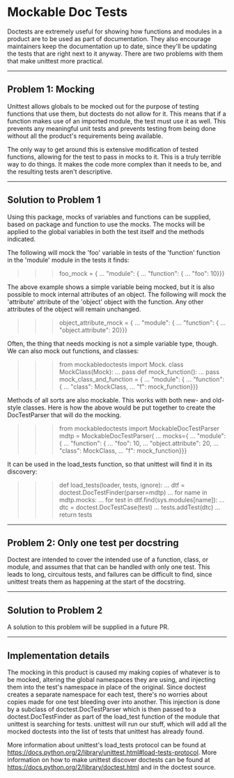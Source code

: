 Mockable Doc Tests
==================
Doctests are extremely useful for showing how functions and modules in a
product are to be used as part of documentation.  They also encourage
maintainers keep the documentation up to date, since they'll be updating
the tests that are right next to it anyway.  There are two problems with
them that make unittest more practical.

------------------
Problem 1: Mocking
------------------
Unittest allows globals to be mocked out for the purpose of testing
functions that use them, but doctests do not allow for it.  This means
that if a function makes use of an imported module, the test must use it
as well.  This prevents any meaningful unit tests and prevents testing
from being done without all the product's requirements being available.

The only way to get around this is extensive modification of tested
functions, allowing for the test to pass in mocks to it.  This is a
truly terrible way to do things.  It makes the code more complex than it
needs to be, and the resulting tests aren't descriptive.

---------------------
Solution to Problem 1
---------------------
Using this package, mocks of variables and functions can be supplied,
based on package and function to use the mocks.  The mocks will be
applied to the global variables in both the test itself and the methods
indicated.

The following will mock the 'foo' variable in tests of the 'function'
function in the 'module' module in the tests it finds:
>>> foo_mock = {
...   "module": {
...     "function": {
...       "foo": 10}}}

The above example shows a simple variable being mocked, but it is also
possible to mock internal attributes of an object.  The following will
mock the 'attribute' attribute of the 'object' object with the function.
Any other attributes of the object will remain unchanged.
>>> object_attribute_mock = {
...   "module": {
...     "function": {
...       "object.attribute": 20}}}

Often, the thing that needs mocking is not a simple variable type,
though.  We can also mock out functions, and classes:
>>> from mockabledoctests import Mock.
>>> class MockClass(Mock):
...   pass
>>> def mock_function():
...   pass
>>> mock_class_and_function = {
...   "module": {
...     "function": {
...       "class": MockClass,
...       "f": mock_function}}}

Methods of all sorts are also mockable.  This works with both new- and
old-style classes.  Here is how the above would be put together to
create the DocTestParser that will do the mocking.
>>> from mockabledoctests import MockableDocTestParser
>>> mdtp = MockableDocTestParser(
...   mocks={
...     "module": {
...       "function": {
...         "foo": 10,
...         "object.attribute": 20,
...         "class": MockClass,
...         "f": mock_function}}}

It can be used in the load_tests function, so that unittest will find it
in its discovery:
>>> def load_tests(loader, tests, ignore):
...   dtf = doctest.DocTestFinder(parser=mdtp)
...   for name in mdtp.mocks:
...     for test in dtf.find(sys.modules[name]):
...       dtc = doctest.DocTestCase(test)
...       tests.addTest(dtc)
...   return tests

--------------------------------------
Problem 2: Only one test per docstring
--------------------------------------
Doctest are intended to cover the intended use of a function, class,
or module, and assumes that that can be handled with only one test.
This leads to long, circuitous tests, and failures can be difficult to
find, since unittest treats them as happening at the start of the
docstring.

---------------------
Solution to Problem 2
---------------------
A solution to this problem will be supplied in a future PR.

----------------------
Implementation details
----------------------
The mocking in this product is caused my making copies of whatever is to
be mocked, altering the global namespaces they are using, and injecting
them into the test's namespace in place of the original.  Since doctest
creates a separate namespace for each test, there's no worries about
copies made for one test bleeding over into another.  This injection is
done by a subclass of doctest.DocTestParser which is then passed to a
doctest.DocTestFinder as part of the load_test function of the module
that unittest is searching for tests.  unittest will run our stuff,
which will add all the mocked doctests into the list of tests that
unittest has already found.

More information about unittest's load_tests protocol can be found at
https://docs.python.org/2/library/unittest.html#load-tests-protocol.
More information on how to make unittest discover doctests can be found
at https://docs.python.org/2/library/doctest.html and in the doctest
source.
